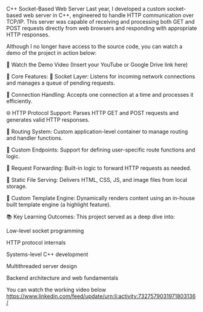 
 C++ Socket-Based Web Server 
Last year, I developed a custom socket-based web server in C++, engineered to handle HTTP communication over TCP/IP. This server was capable of receiving and processing both GET and POST requests directly from web browsers and responding with appropriate HTTP responses.

Although I no longer have access to the source code, you can watch a demo of the project in action below:

🎥 Watch the Demo Video
(Insert your YouTube or Google Drive link here)

🌟 Core Features:
🔌 Socket Layer: Listens for incoming network connections and manages a queue of pending requests.

🤝 Connection Handling: Accepts one connection at a time and processes it efficiently.

🌐 HTTP Protocol Support: Parses HTTP GET and POST requests and generates valid HTTP responses.

🚦 Routing System: Custom application-level container to manage routing and handler functions.

🧠 Custom Endpoints: Support for defining user-specific route functions and logic.

🔁 Request Forwarding: Built-in logic to forward HTTP requests as needed.

📁 Static File Serving: Delivers HTML, CSS, JS, and image files from local storage.

🧩 Custom Template Engine: Dynamically renders content using an in-house built template engine (a highlight feature).

📚 Key Learning Outcomes:
This project served as a deep dive into:

Low-level socket programming

HTTP protocol internals

Systems-level C++ development

Multithreaded server design

Backend architecture and web fundamentals


You can watch the working video below
https://www.linkedin.com/feed/update/urn:li:activity:7327579031971803136/
